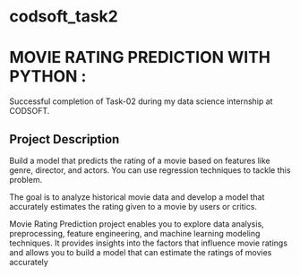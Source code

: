 # codsoft_task2

# MOVIE RATING PREDICTION WITH PYTHON :
 Successful completion of Task-02 during my data science internship at CODSOFT. 

## Project Description
 Build a model that predicts the rating of a movie based on features like genre, director, and actors. You can use regression techniques to tackle this problem.
 
 The goal is to analyze historical movie data and develop a model that accurately estimates the rating given to a movie by users or critics.
 
 Movie Rating Prediction project enables you to explore data analysis, preprocessing, feature engineering, and machine learning modeling techniques. It provides insights into the factors that influence movie ratings and allows you to build a model that can estimate the ratings of movies accurately